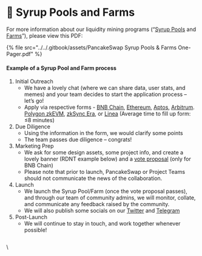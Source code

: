 # 🥞 Syrup Pools and Farms

For more information about our liquidity mining programs (“[Syrup Pools](https://pancakeswap.finance/pools) and [Farms](https://pancakeswap.finance/farms)”), please view this PDF:

{% file src="../../.gitbook/assets/PancakeSwap Syrup Pools & Farms One-Pager.pdf" %}

#### Example of a Syrup Pool and Farm process

1. Initial Outreach
   * We have a lovely chat (where we can share data, user stats, and memes) and your team decides to start the application process – let’s go!
   * Apply via respective forms - [BNB Chain](https://docs.google.com/forms/d/e/1FAIpQLSfQNsAfh98SAfcqJKR3is2hdvMRdnvfd2F3Hql96vXHgIi3Bw/viewform),  [Ethereum](https://docs.google.com/forms/d/e/1FAIpQLSekKMXhgmWtPIbdkDIpOLSnA\_YQf3WaBWbGxMyipPyuE5Uquw/viewform), [Aptos](https://forms.gle/D77N5TThkco7fLKTA),  [Arbitrum](https://docs.google.com/forms/d/1BcLAhK2BsRHVtAX49hk5uwBDbSbvDr\_e-w\_jbKXe8u8). [Polygon zkEVM](https://docs.google.com/forms/d/1NLYTB6JQ-1xRFUsUByvKH8qqHG90-imY-96GUVkbPb4), [zkSync Era](https://docs.google.com/forms/d/1w-3T24\_ec\_2fgcuHb4XLWTcpwi2Ul636xxsEW2BGU0I), or [Linea](https://docs.google.com/forms/d/e/1FAIpQLSccG0dW8c1UxTq-yY9sEKTSwC6Ke-NwIY76rbeSQCgQvF8dSg/viewform?usp=sf\_link) (Average time to fill up form: ≤8 minutes)
2. Due Diligence
   * Using the information in the form, we would clarify some points
   * The team passes due diligence – congrats!
3. Marketing Prep
   * We ask for some design assets, some project info, and create a lovely banner (RDNT example below) and a [vote proposal](https://pancakeswap.finance/voting/proposal/0xffda6f8b092472c5ff034e97624cf473f6c17611857ff250d6a5a910351be535) (only for BNB Chain)
   * Please note that prior to launch, PancakeSwap or Project Teams should not communicate the news of the collaboration.
4. Launch
   * We launch the Syrup Pool/Farm (once the vote proposal passes), and through our team of community admins, we will monitor, collate, and communicate any feedback raised by the community.&#x20;
   * We will also publish some socials on our [Twitter](https://twitter.com/pancakeswap/status/1640999407414853633?s=21\&t=ASnECSndJTVi6TaLxAOKHg) and [Telegram](https://t.me/PancakeSwap)
5. Post-Launch
   * We will continue to stay in touch, and work together whenever possible!

<figure><img src="https://lh5.googleusercontent.com/iY8FW1pHvOyj-a9hApJ_LqpRDLSO6CzNv2ZT-jDpVFf-EazNhHk2YBGb09iKSfmr59C8b8zk0aeoa6YssphbtXpGRJVnJCh52vp0_Rv2Sx8duUnFtM35gaDys50Ddalj4CJE60Fckf3SP7-hAZ4c8pg" alt=""><figcaption></figcaption></figure>

\
